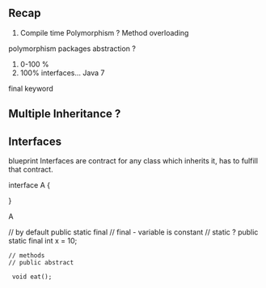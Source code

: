 ## Recap 

1. Compile time Polymorphism ? 
Method overloading 

polymorphism 
packages 
abstraction ? 
1. 0-100 % 
2. 100% interfaces... 
Java 7 


final keyword 

## Multiple Inheritance ? 



## Interfaces 

blueprint 
Interfaces are contract for any class which inherits it, has to fulfill that contract.

interface A {


}

A 

// by default public static  final
// final - variable is constant
// static ?
public static final int x = 10;


    // methods 
    // public abstract
    
     void eat();






             













